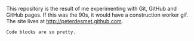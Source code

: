 This repository is the result of me experimenting with Git, GitHub and GitHub pages. If this was the 90s, it would have a construction worker gif. The site lives at <http://peterdesmet.github.com>.

```
Code blocks are so pretty.
```